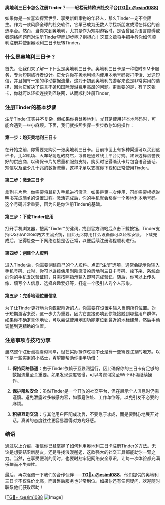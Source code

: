 **奥地利三日卡怎么注册Tinder？——轻松玩转欧洲社交平台[[TG💪+ @esim1088](https://t.me/s/esim1088)]**

如果你是一位喜欢探索世界、享受新鲜事物的年轻人，那么Tinder一定不会陌生。作为一款风靡全球的社交软件，它早已成为无数人寻找新朋友或潜在伴侣的首选平台。然而，当你来到奥地利，尤其是作为短期游客时，是否曾因为语言障碍或者网络问题而对注册Tinder望而却步呢？别担心！这篇文章将手把手教你如何顺利注册并使用奥地利三日卡玩转Tinder。

### 什么是奥地利三日卡？

首先，让我们来了解一下什么是奥地利三日卡。奥地利三日卡是一种临时SIM卡服务，专为短期旅行者设计。它允许你在奥地利境内使用本地号码拨打电话、发送短信，并且拥有一定的移动数据流量。这对于初到奥地利的游客来说是非常实用的选择，因为它解决了语言不通和国际漫游费用高昂的问题。更重要的是，有了这张卡，你就可以轻松连接到互联网，从而顺利注册Tinder。

### 注册Tinder的基本步骤

注册Tinder其实并不复杂，但如果你身处奥地利，尤其是使用非本地号码时，可能会遇到一些小麻烦。下面，我们就按照步骤一步步教你如何操作：

#### 第一步：购买奥地利三日卡

在开始之前，你需要先购买一张奥地利三日卡。目前市面上有多种渠道可以买到这种卡，比如机场、火车站附近的商店，或者是通过线上平台订购。建议选择信誉良好的供应商，以确保卡片的质量和服务支持。购买时记得确认卡片包含语音通话、短信以及至少几十兆的数据流量，这样才足以支撑你下载和正常使用Tinder。

#### 第二步：激活三日卡

拿到卡片后，你需要将其插入手机进行激活。如果是第一次使用，可能需要根据说明书完成简单的设置过程。激活完成后，你的手机就会获得一个奥地利本地号码。这个号码非常重要，因为它是你注册Tinder的基础。

#### 第三步：下载Tinder应用

打开手机浏览器，搜索“Tinder”关键词，找到官方网站后点击下载按钮。Tinder支持iOS和Android两大主流系统，因此无论你用什么设备都可以轻松安装。下载完成后，记得检查一下网络连接是否正常，以便后续注册流程顺利进行。

#### 第四步：创建个人资料

进入Tinder后，你需要创建自己的个人资料。点击“注册”选项，通常会提示你输入手机号码。此时，你可以直接使用刚刚激活的奥地利三日卡号码。接下来，系统会向你的手机发送验证码，只需按照指示输入即可完成验证。随后，你可以上传头像、填写个人信息、选择兴趣爱好等，打造一个吸引人的个人形象。

#### 第五步：完善地理位置信息

为了让Tinder更好地为你匹配附近的人，你需要在设置中输入当前所在位置。对于短期游客来说，这一步尤为重要，因为它直接影响到你能接触到哪些用户群体。如果你不确定具体地址，可以尝试使用地图功能定位到最近的地标建筑，然后手动调整到更精确的位置。

### 注意事项与技巧分享

虽然整个注册流程看似简单，但在实际操作过程中还是有一些需要注意的地方。以下是一些实用的小贴士，希望能帮助你事半功倍：

1. **保持网络畅通**：由于Tinder依赖于互联网运行，因此确保你的三日卡有足够的数据流量至关重要。如果发现速度较慢，可以考虑切换至Wi-Fi环境继续操作。
   
2. **保护隐私安全**：虽然Tinder是一个开放的社交平台，但在展示个人信息时仍需谨慎。避免泄露过多敏感内容，如家庭住址、工作单位等，以免引发不必要的麻烦。

3. **积极互动交流**：与其他用户匹配成功后，不要急于求成，而是要耐心地展开对话。真诚的态度往往更容易赢得对方的好感。

### 结语

通过以上介绍，相信你已经掌握了如何利用奥地利三日卡注册Tinder的方法。无论是想要结识新朋友，还是寻找浪漫邂逅，这款强大的社交工具都能助你一臂之力。当然，在享受便利的同时，也要时刻牢记网络安全意识，让每一次体验都充满乐趣而不失理性。

最后，再次强调一下我们的合作伙伴——**[TG💪+ @esim1088](https://t.me/s/esim1088)**，他们提供的奥地利三日卡不仅性价比高，而且售后服务也非常到位。如果你还有任何疑问，欢迎随时联系他们获取帮助！

[[TG💪+ @esim1088](https://t.me/s/esim1088) ![Image](https://i.postimg.cc/4NQfJmqS/Snipaste-2025-05-13-00-14-12.png)]
